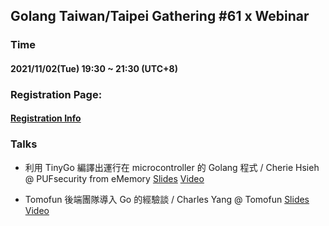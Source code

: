## Golang Taiwan/Taipei Gathering #61 x Webinar

### Time

#### 2021/11/02(Tue) 19:30 ~ 21:30  (UTC+8)

### Registration Page:

#### [Registration Info](https://www.meetup.com/golang-taipei-meetup/events/281541986/)

### Talks

- 利用 TinyGo 編譯出運行在 microcontroller 的 Golang 程式 / Cherie Hsieh @ PUFsecurity from eMemory [Slides]() [Video]()

- Tomofun 後端團隊導入 Go 的經驗談 / Charles Yang @ Tomofun [Slides]() [Video]()
